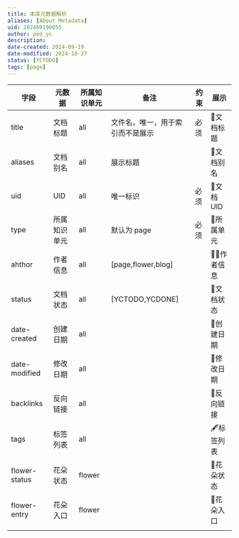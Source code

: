 ```yaml
---
title: 本库元数据解析
aliases: [About Metadata]
uid: 202409190055
author: ped_yc
description: 
date-created: 2024-09-19
date-modified: 2024-10-27
status: [YCTODO]
tags: [page]
---
```


| 字段            | 元数据    | 所属知识单元 | 备注                 | 约束  | 展示       |
| ------------- | ------ | ------ | ------------------ | --- | -------- |
| title         | 文档标题   | all    | 文件名，唯一，用于索引而不是展示   | 必须  | 💙文档标题   |
| aliases       | 文档别名   | all    | 展示标题               |     | 💙文档别名   |
| uid           | UID    | all    | 唯一标识               | 必须  | 💙文档 UID |
| type          | 所属知识单元 | all    | 默认为 page           | 必须  | 💙所属单元   |
| ahthor        | 作者信息   | all    | [page,flower,blog] |     | 🙇‍♂作者信息 |
| status        | 文档状态   | all    | [YCTODO,YCDONE]    |     | 🌱文档状态   |
| date-created  | 创建日期   | all    |                    |     | 📅创建日期   |
| date-modified | 修改日期   | all    |                    |     | 📅修改日期   |
| backlinks     | 反向链接   | all    |                    |     | 🔗反向链接   |
| tags          | 标签列表   | all    |                    |     | 🖋标签列表   |
| flower-status | 花朵状态   | flower |                    |     | 🌻花朵状态   |
| flower-entry  | 花朵入口   | flower |                    |     | 🌻花朵入口   |
|               |        |        |                    |     |          |
